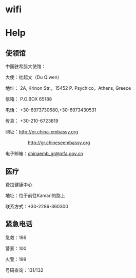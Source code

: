 # wifi

# Help
## 使领馆

中国驻希腊大使馆：

大使：杜起文（Du Qiwen）

地址： 2A, Krinon Str.，15452 P. Psychico，Athens, Greece

信箱： P.O.BOX 65188

电话： +30-6973730680,+30-6973430531

传真： +30-210-6723819

网址：http://gr.china-embassy.org 

　　　　　http://gr.chineseembassy.org 
     
电子邮箱：chinaemb_gr@mfa.gov.cn

## 医疗
费拉健康中心

地址：位于前往Kamari的路上

联系方式：+30-2286-360300

## 紧急电话
急救：166

警察：100

火警：199

号码查询：131/132
